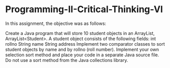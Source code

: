 # Programming-II-Critical-Thinking-VI

In this assignment, the objective was as follows: 

Create a Java program that will store 10 student objects in an ArrayList, ArrayList\<Student\>. A student object consists of the following fields:
int rollno
String name
String address
Implement two comparator classes to sort student objects by name and by rollno (roll number). Implement your own selection sort method and place your code in a separate Java source file. Do not use a sort method from the Java collections library.
